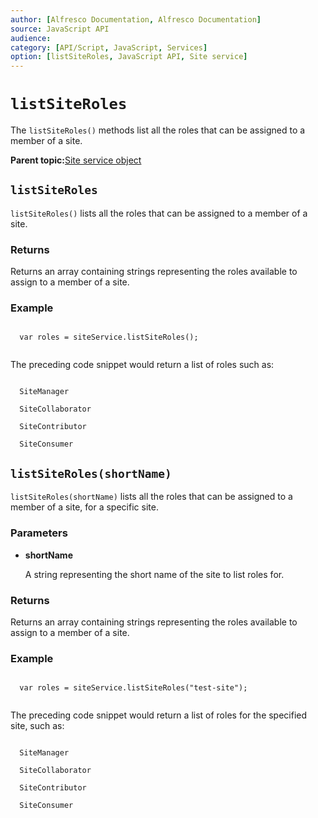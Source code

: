 ```yaml
---
author: [Alfresco Documentation, Alfresco Documentation]
source: JavaScript API
audience: 
category: [API/Script, JavaScript, Services]
option: [listSiteRoles, JavaScript API, Site service]
---
```


# `listSiteRoles`

The `listSiteRoles()` methods list all the roles that can be assigned to a member of a site.

**Parent topic:**[Site service object](../references/API-JS-SiteserviceObject.md)

## `listSiteRoles`

`listSiteRoles()` lists all the roles that can be assigned to a member of a site.

### Returns

Returns an array containing strings representing the roles available to assign to a member of a site.

### Example

```

  var roles = siteService.listSiteRoles(); 
      
```

The preceding code snippet would return a list of roles such as:

```

  SiteManager

  SiteCollaborator

  SiteContributor

  SiteConsumer

```

## `listSiteRoles(shortName)`

`listSiteRoles(shortName)` lists all the roles that can be assigned to a member of a site, for a specific site.

### Parameters

-   **shortName**

    A string representing the short name of the site to list roles for.


### Returns

Returns an array containing strings representing the roles available to assign to a member of a site.

### Example

```

  var roles = siteService.listSiteRoles("test-site"); 
      
```

The preceding code snippet would return a list of roles for the specified site, such as:

```

  SiteManager

  SiteCollaborator

  SiteContributor

  SiteConsumer

```

